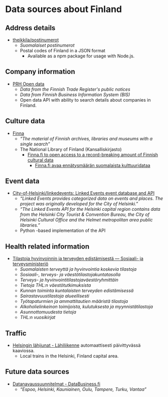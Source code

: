 # Data sources about Finland




## Address details

- [theikkila/postinumerot](https://github.com/theikkila/postinumerot)
  - _Suomalaiset postinumerot_
  - Postal codes of Finland in a JSON format
    - Available as a npm package for usage with Node.js.


## Company information

- [PRH Open data](http://avoindata.prh.fi/index_en.html)
  - _Data from the Finnish Trade Register's public notices_
  - _Data from Finnish Business Information System (BIS)_
  - Open data API with ability to search details about companies in Finland.


## Culture data

- [Finna](https://www.finna.fi/?lng=en-gb)
  - _“The material of Finnish archives, libraries and museums with a single search”_
  - The National Library of Finland (Kansalliskirjasto)
    - [Finna.fi to open access to a record-breaking amount of Finnish cultural data](http://www.nationallibrary.fi/en/finnafi-open-access-record-breaking-amount-finnish-cultural-data)
      - [Finna.fi avaa ennätysmäärän suomalaista kulttuuridataa](http://kansalliskirjasto.fi/fi/finnafi-avaa-enn%C3%A4tysm%C3%A4%C3%A4r%C3%A4n-suomalaista-kulttuuridataa)


## Event data

- [City-of-Helsinki/linkedevents: Linked Events event database and API](https://github.com/City-of-Helsinki/linkedevents)
  - _“Linked Events provides categorized data on events and places. The project was originally developed for the City of Helsinki.”_
  - _“The Linked Events API for the Helsinki capital region contains data from the Helsinki City Tourist & Convention Bureau, the City of Helsinki Cultural Office and the Helmet metropolitan area public libraries.”_
  - Python -based implementation of the API


## Health related information

- [Tilastoja hyvinvoinnin ja terveyden edistämisestä — Sosiaali- ja terveysministeriö](http://stm.fi/tilastot/tilastoja-hyvinvoinnin-ja-terveyden-edistamisesta)
  - _Suomalaisten terveyttä ja hyvinvointia koskevia tilastoja_
  - _Sosiaali-, terveys- ja väestötilastojakuntatasolla_
  - _Terveys- ja hyvinvointitilastojaväestöryhmittäin_
  - _Tietoja THL:n väestötutkimuksista_
  - _Kunnan toiminta kuntalaisten terveyden edistämisessä_
  - _Sairastavuustilastoja alueellisesti_
  - _Työtapaturmien ja ammattitautien määristä tilastoja_
  - _Alkoholielinkeinon toimijoista, kulutuksesta ja myynnistätilastoja_
  - _Asunnottomuudesta tietoja_
  - _THL:n vuosikirjat_


## Traffic

- [Helsingin lähijunat - Lähiliikenne](http://liikenne.hylly.org/rata/lahi/) automaattisesti päivittyvässä kaaviossa.
  - Local trains in the Helsinki, Finland capital area.


## Future data sources

- [Datanavaussuunnitelmat - DataBusiness.fi](http://databusiness.fi/suunnitelmat/)
  - _“Espoo, Helsinki, Kauniainen, Oulu, Tampere, Turku, Vantaa”_
